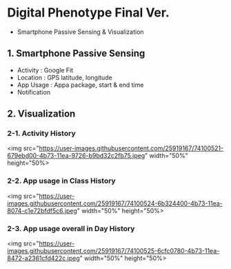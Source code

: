 # Digital Phenotype Final Ver.
- Smartphone Passive Sensing & Visualization

## 1. Smartphone Passive Sensing
  - Activity : Google Fit
  - Location : GPS latitude, longitude
  - App Usage : Appa package, start & end time
  - Notification
  
## 2. Visualization

### 2-1. Activity History

<img src="https://user-images.githubusercontent.com/25919167/74100521-679ebd00-4b73-11ea-9726-b9bd32c2fb75.jpeg" width="50%" height="50%>

### 2-2. App usage in Class History

<img src="https://user-images.githubusercontent.com/25919167/74100524-6b324400-4b73-11ea-8074-c1e72bfdf5c6.jpeg" width="50%" height="50%>

### 2-3. App usage overall in Day History

<img src="https://user-images.githubusercontent.com/25919167/74100525-6cfc0780-4b73-11ea-8472-a2361cfd422c.jpeg" width="50%" height="50%>

